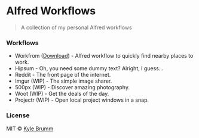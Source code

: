 # Alfred Workflows

> A collection of my personal Alfred workflows


### Workflows

- Workfrom ([Download](https://git.io/workfrom-alfred)) - Alfred workflow to quickly find nearby places to work.
- Hipsum - Oh, you need some dummy text? Alright, I guess...
- Reddit - The front page of the internet.
- Imgur (WIP) - The simple image sharer.
- 500px (WIP) - Discover amazing photography.
- Woot (WIP) - Get the deals of the day.
- Projectr (WIP) - Open local project windows in a snap.


### License
MIT © [Kyle Brumm](http://kylebrumm.com)
